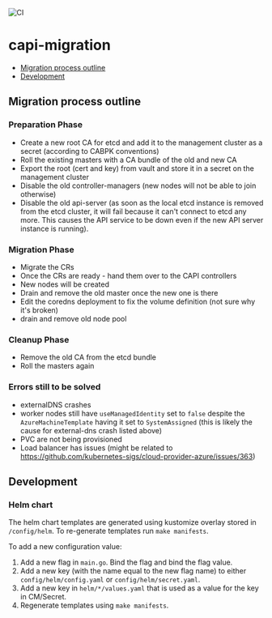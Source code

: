 ![CI](https://github.com/giantswarm/capi-migration/actions/workflows/ci.yaml/badge.svg)

# capi-migration

- [Migration process outline](#migration-process-outline)
- [Development](#development)

## Migration process outline

### Preparation Phase

 * Create a new root CA for etcd and add it to the management cluster as a secret (according to CABPK conventions)
 * Roll the existing masters with a CA bundle of the old and new CA
 * Export the root (cert and key) from vault and store it in a secret on the management cluster
 * Disable the old controller-managers (new nodes will not be able to join otherwise)
 * Disable the old api-server (as soon as the local etcd instance is removed from the etcd cluster, it will fail because it can't connect to etcd any more. This causes the API service to be down even if the new API server instance is running).

### Migration Phase

 * Migrate the CRs
 * Once the CRs are ready - hand them over to the CAPI controllers
 * New nodes will be created
 * Drain and remove the old master once the new one is there
 * Edit the coredns deployment to fix the volume definition (not sure why it's broken)
 * drain and remove old node pool

### Cleanup Phase

 * Remove the old CA from the etcd bundle
 * Roll the masters again

### Errors still to be solved

 * externalDNS crashes
 * worker nodes still have `useManagedIdentity` set to `false` despite the `AzureMachineTemplate` having it set to `SystemAssigned`  (this is likely the cause for external-dns crash listed above)
 * PVC are not being provisioned
 * Load balancer has issues (might be related to https://github.com/kubernetes-sigs/cloud-provider-azure/issues/363)

## Development

### Helm chart

The helm chart templates are generated using kustomize overlay stored in
`/config/helm`. To re-generate templates run `make manifests`.

To add a new configuration value:

1. Add a new flag in `main.go`. Bind the flag and bind the flag value.
2. Add a new key (with the name equal to the new flag name) to either
   `config/helm/config.yaml` or `config/helm/secret.yaml`.
3. Add a new key in `helm/*/values.yaml` that is used as a value for the key in
   CM/Secret.
4. Regenerate templates using `make manifests`.

